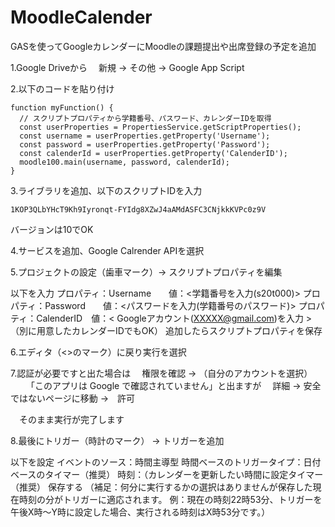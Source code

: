 # MoodleCalender
GASを使ってGoogleカレンダーにMoodleの課題提出や出席登録の予定を追加

1.Google Driveから
　新規 → その他 → Google App Script

2.以下のコードを貼り付け
```
function myFunction() {
  // スクリプトプロパティから学籍番号、パスワード、カレンダーIDを取得
  const userProperties = PropertiesService.getScriptProperties();
  const username = userProperties.getProperty('Username');
  const password = userProperties.getProperty('Password');
  const calenderId = userProperties.getProperty('CalenderID');
  moodle100.main(username, password, calenderId);
}
```

3.ライブラリを追加、以下のスクリプトIDを入力
```
1KOP3QLbYHcT9Kh9Iyronqt-FYIdg8XZwJ4aAMdASFC3CNjkkKVPc0z9V
```
バージョンは10でOK

4.サービスを追加、Google Calrender APIを選択

5.プロジェクトの設定（歯車マーク）→ スクリプトプロパティを編集

以下を入力
プロパティ：Username　　値：<学籍番号を入力(s20t000)>
プロパティ：Password　　値：<パスワードを入力(学籍番号のパスワード)>
プロパティ：CalenderID　値：< Googleアカウント(XXXXX@gmail.com)を入力 > （別に用意したカレンダーIDでもOK）
追加したらスクリプトプロパティを保存

6.エディタ（<>のマーク）に戻り実行を選択

7.認証が必要ですと出た場合は
　権限を確認 → （自分のアカウントを選択）
　
　「このアプリは Google で確認されていません」と出ますが
　詳細 → 安全ではないページに移動 →　許可

　そのまま実行が完了します

8.最後にトリガー（時計のマーク） → トリガーを追加

以下を設定
イベントのソース：時間主導型
時間ベースのトリガータイプ：日付ベースのタイマー（推奨）
時刻：（カレンダーを更新したい時間に設定タイマー（推奨）
保存する
（補足：何分に実行するかの選択はありませんが保存した現在時刻の分がトリガーに適応されます。
例：現在の時刻22時53分、トリガーを午後X時～Y時に設定した場合、実行される時刻はX時53分です。）